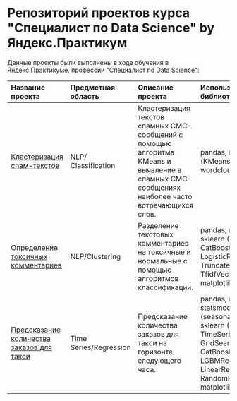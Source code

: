 # Репозиторий проектов курса "Специалист по Data Science" by Яндекс.Практикум
Данные проекты были выполнены в ходе обучения в Яндекс.Практикуме, профессии "Специалист по Data Science":

| Название проекта          |Предметная область  |Описание проекта             | Используемые библиотеки     |
| :------------------------ | :----------------- |:----------------------------|:----------------------------|
| [Кластеризация спам-текстов](https://github.com/AlexeiGrib/yandex_empl/tree/main/NLP_spam%20clustering) |NLP/Сlassification|Кластеризация текстов спамных СМС-сообщений с помощью алгоритма KMeans и выявление в спамных СМС-сообщениях наиболее часто встречающихся слов. |pandas, re, nltk, sklearn (KMeans), matplotlib, wordcloud|
| [Определение токсичных комментариев](https://github.com/AlexeiGrib/yandex_empl/tree/main/NLP_toxic_comments_classification) |NLP/Clustering| Разделение текстовых комментариев на токсичные и нормальные с помощью алгоритмов классификации. | pandas, numpy, re, nltk, sklearn (GridSearchCV, CatBoostClassifier, LogisticRegression, TruncatedSVD, TfidfVectorizer), matplotlib|
| [Предсказание количества заказов для такси](https://github.com/AlexeiGrib/yandex_empl/tree/main/Time_Series_the_number_of_orders_prediction) |Time Series/Regression| Предсказание количества заказов для такси на горизонте следующего часа. | pandas, numpy, statsmodels (seasonal_decompose), sklearn (StandardScaler, TimeSeriesSplit, GridSearchCV, CatBoostRegressor, LGBMRegressor, LinearRegression, RandomForestRegressor), matplotlib|
